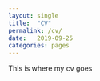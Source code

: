 ```yaml
---
layout: single
title:  "CV"
permalink: /cv/
date:   2019-09-25
categories: pages
---
```

This is where my cv goes